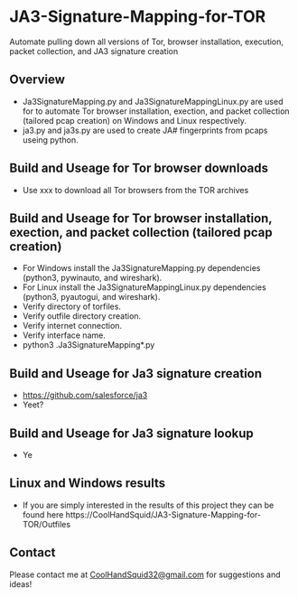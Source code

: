 # JA3-Signature-Mapping-for-TOR
Automate pulling down all versions of Tor, browser installation, execution, packet collection, and JA3 signature creation
## Overview
- Ja3SignatureMapping.py and Ja3SignatureMappingLinux.py are used for to automate Tor browser installation, exection, and packet collection (tailored pcap creation) on Windows and Linux respectively.
- ja3.py and ja3s.py are used to create JA# fingerprints from pcaps useing python.
## Build and Useage for Tor browser downloads
- Use xxx to download all Tor browsers from the TOR archives
## Build and Useage for Tor browser installation, exection, and packet collection (tailored pcap creation)
- For Windows install the Ja3SignatureMapping.py dependencies (python3, pywinauto, and wireshark).
- For Linux install the Ja3SignatureMappingLinux.py dependencies (python3, pyautogui, and wireshark).
- Verify directory of torfiles.
- Verify outfile directory creation.
- Verify internet connection.
- Verify interface name.
- python3 .Ja3SignatureMapping*.py
## Build and Useage for Ja3 signature creation
- https://github.com/salesforce/ja3
- Yeet?
## Build and Useage for Ja3 signature lookup
- Ye
## Linux and Windows results
- If you are simply interested in the results of this project they can be found here https://CoolHandSquid/JA3-Signature-Mapping-for-TOR/Outfiles
## Contact
Please contact me at CoolHandSquid32@gmail.com for suggestions and ideas!
